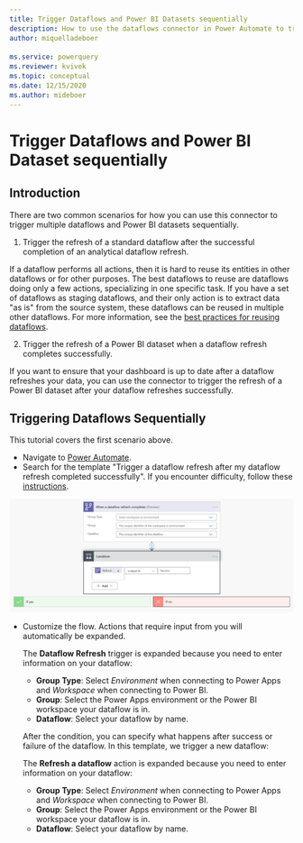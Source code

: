 ```yaml
---
title: Trigger Dataflows and Power BI Datasets sequentially
description: How to use the dataflows connector in Power Automate to trigger dataflows and Power BI datasets sequentially
author: miquelladeboer

ms.service: powerquery
ms.reviewer: kvivek
ms.topic: conceptual
ms.date: 12/15/2020
ms.author: mideboer
---
```

# Trigger Dataflows and Power BI Dataset sequentially

## Introduction
There are two common scenarios for how you can use this connector to trigger multiple dataflows and Power BI datasets sequentially.

1. Trigger the refresh of a standard dataflow after the successful completion of an analytical dataflow refresh.

If a dataflow performs all actions, then it is hard to reuse its entities in other dataflows or for other purposes. The best dataflows to reuse are dataflows doing only a few actions, specializing in one specific task. If you have a set of dataflows as staging dataflows, and their only action is to extract data "as is" from the source system, these dataflows can be reused in multiple other dataflows. For more information, see the [best practices for reusing dataflows](https://docs.microsoft.com/power-query/dataflows/best-practices-reusing-dataflows).

2. Trigger the refresh of a Power BI dataset when a dataflow refresh completes successfully.

If you want to ensure that your dashboard is up to date after a dataflow refreshes your data, you can use the connector to trigger the refresh of a Power BI dataset after your dataflow refreshes successfully.

## Triggering Dataflows Sequentially

This tutorial covers the first scenario above.

* Navigate to [Power Automate](https://flow.microsoft.com).
* Search for the template "Trigger a dataflow refresh after my dataflow refresh completed successfully". If you encounter difficulty, follow these [instructions](https://docs.microsoft.com/power-automate/get-started-logic-template).

![overview of simultaneous dataflow](media/emailyesyno.PNG)

* Customize the flow. Actions that require input from you will automatically be expanded.

   The **Dataflow Refresh** trigger is expanded because you need to enter information on your dataflow:
    * **Group Type**: Select *Environment* when connecting to Power Apps and *Workspace* when connecting to Power BI.
    * **Group**: Select the Power Apps environment or the Power BI workspace your dataflow is in.
    * **Dataflow**: Select your dataflow by name.

   After the condition, you can specify what happens after success or failure of the dataflow. In this template, we trigger a new dataflow:

   The **Refresh a dataflow** action is expanded because you need to enter information on your dataflow:
    * **Group Type**: Select *Environment* when connecting to Power Apps and *Workspace* when connecting to Power BI.
    * **Group**: Select the Power Apps environment or the Power BI workspace your dataflow is in.
    * **Dataflow**: Select your dataflow by name.
